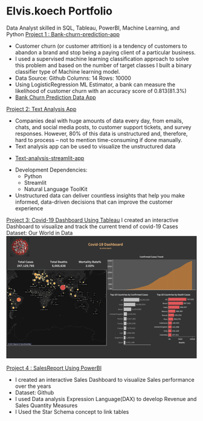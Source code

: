 # Elvis.koech Portfolio
Data Analyst skilled in SQL, Tableau, PowerBI, Machine Learning, and Python
[Project 1 : Bank-churn-prediction-app ](https://github.com/ElvisKoech/bank-churn-prediction-app)
+ Customer churn (or customer attrition) is a tendency of customers to abandon a brand and stop being a paying client of a particular business.
+ I used a supervised machine learning classification approach to solve this problem and based on the number of target classes I built a binary classifier type of Machine learning model.
+ Data Source: Github Columns: 14 Rows: 10000
+ Using LogisticRegression ML Estimator, a bank can measure the likelihood of customer churn with an accuracy score of 0.813(81.3%) 
+ [Bank Churn Prediction Data App](https://bank-churn-prediction-data-app.herokuapp.com/)

[Project 2: Text Analysis App](https://github.com/ElvisKoech/Text-analysis-app)
+ Companies deal with huge amounts of data every day, from emails, chats, and social media posts, to customer support tickets, and survey responses. However, 80% of this data is unstructured and, therefore, hard to process – not to mention time-consuming if done manually.
+ Text analysis app can be used to visualize the unstructured data
* [Text-analysis-streamlit-app](https://text-analysis-streamlit-app.herokuapp.com/)
+ Development Dependencies: 
   * Python
   * Streamlit 
   * Natural Language ToolKit
+ Unstructured data can deliver countless insights that help you make informed, data-driven decisions that can improve the customer experience
   
 [Project 3: Covid-19 Dashboard Using Tableau](https://public.tableau.com/app/profile/elvis.koech/viz/Covid-19DashboardwithTableau/Covid-19Dashboard)
 I created an interactive Dashboard to visualize and track the current trend of covid-19 Cases
 Dataset: Our World in Data
 ![](Covid-19_Dashboard.png)
 
 
    
[Project 4 : SalesReport Using PowerBI](https://app.powerbi.com/reportEmbed?reportId=e009ea64-c003-4b4a-ae85-a3ef9ca402a0&autoAuth=true&ctid=9452da8e-d208-43a6-adba-719133ea70c1&config=eyJjbHVzdGVyVXJsIjoiaHR0cHM6Ly93YWJpLXNvdXRoLWFmcmljYS1ub3J0aC1hLXByaW1hcnktcmVkaXJlY3QuYW5hbHlzaXMud2luZG93cy5uZXQvIn0%3D)
+ I created an interactive Sales Dashboard to visualize Sales performance over the years
+  Dataset: Github
+  I used Data analysis Expression Language(DAX) to develop Revenue and Sales Quantity Measures
+  I Used  the Star Schema concept to link tables
